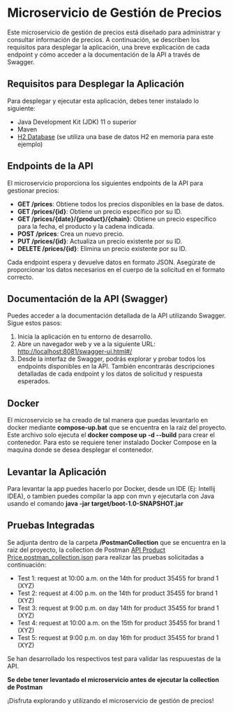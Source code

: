 # Microservicio de Gestión de Precios

Este microservicio de gestión de precios está diseñado para administrar y consultar información de precios. A continuación, se describen los requisitos para desplegar la aplicación, una breve explicación de cada endpoint y cómo acceder a la documentación de la API a través de Swagger.

## Requisitos para Desplegar la Aplicación

Para desplegar y ejecutar esta aplicación, debes tener instalado lo siguiente:

- Java Development Kit (JDK) 11 o superior
- Maven
- [H2 Database](https://www.h2database.com) (se utiliza una base de datos H2 en memoria para este ejemplo)

## Endpoints de la API

El microservicio proporciona los siguientes endpoints de la API para gestionar precios:

- **GET /prices**: Obtiene todos los precios disponibles en la base de datos.
- **GET /prices/{id}**: Obtiene un precio específico por su ID.
- **GET /prices/{date}/{product}/{chain}**: Obtiene un precio específico para la fecha, el producto y la cadena indicada.
- **POST /prices**: Crea un nuevo precio.
- **PUT /prices/{id}**: Actualiza un precio existente por su ID.
- **DELETE /prices/{id}**: Elimina un precio existente por su ID.

Cada endpoint espera y devuelve datos en formato JSON. Asegúrate de proporcionar los datos necesarios en el cuerpo de la solicitud en el formato correcto.

## Documentación de la API (Swagger)

Puedes acceder a la documentación detallada de la API utilizando Swagger. Sigue estos pasos:

1. Inicia la aplicación en tu entorno de desarrollo.
2. Abre un navegador web y ve a la siguiente URL: [http://localhost:8081/swagger-ui.html#/](http://localhost:8081/swagger-ui.html#/)
3. Desde la interfaz de Swagger, podrás explorar y probar todos los endpoints disponibles en la API. También encontrarás descripciones detalladas de cada endpoint y los datos de solicitud y respuesta esperados.

## Docker

El microservicio se ha creado de tal manera que puedas levantarlo en docker mediante **compose-up.bat** que se encuentra en la raiz del proyecto. Este archivo solo ejecuta el **docker compose up -d --build** para crear el contenedor. Para esto se requiere tener instalado Docker Compose en la maquina donde se desea desplegar el contenedor.

## Levantar la Aplicación

Para levantar la app puedes hacerlo por Docker, desde un IDE (Ej: Intellij IDEA), o tambien puedes compilar la app con mvn y ejecutarla con Java usando el comando **java -jar target/boot-1.0-SNAPSHOT.jar**

## Pruebas Integradas

Se adjunta dentro de la carpeta **/PostmanCollection** que se encuentra en la raiz del proyecto, la collection de Postman [API Product Price.postman_collection.json](PostmanCollection%2FAPI%20Product%20Price.postman_collection.json) para realizar las pruebas solicitadas a continuación:

- Test 1: request at 10:00 a.m. on the 14th for product 35455 for brand 1 (XYZ)
- Test 2: request at 4:00 p.m. on the 14th for product 35455 for brand 1 (XYZ)
- Test 3: request at 9:00 p.m. on day 14th for product 35455 for brand 1 (XYZ)
- Test 4: request at 10:00 a.m. on the 15th for product 35455 for brand 1 (XYZ)
- Test 5: request at 9:00 p.m. on day 16th for product 35455 for brand 1 (XYZ)

Se han desarrollado los respectivos test para validar las respuuestas de la API.

**Se debe tener levantado el microservicio antes de ejecutar la collection de Postman**


¡Disfruta explorando y utilizando el microservicio de gestión de precios!    
   
